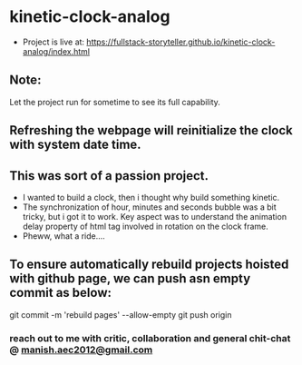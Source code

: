 # kinetic-clock-analog

* Project is live at:
https://fullstack-storyteller.github.io/kinetic-clock-analog/index.html

## Note:
Let the project run for sometime to see its full capability.

## Refreshing the webpage will reinitialize the clock with system date time.

## This was sort of a passion project.
* I wanted to build a clock, then i thought why build something kinetic.
* The synchronization of hour, minutes and seconds bubble was a bit tricky, but i got it to work. Key aspect was to understand the animation delay property of html tag involved in rotation on the clock frame.
* Pheww, what a ride....

## To ensure automatically rebuild projects hoisted with github page, we can push asn empty commit as below:
git commit -m 'rebuild pages' --allow-empty
git push origin <branch-name>
  
### reach out to me with critic, collaboration and general chit-chat @ manish.aec2012@gmail.com

